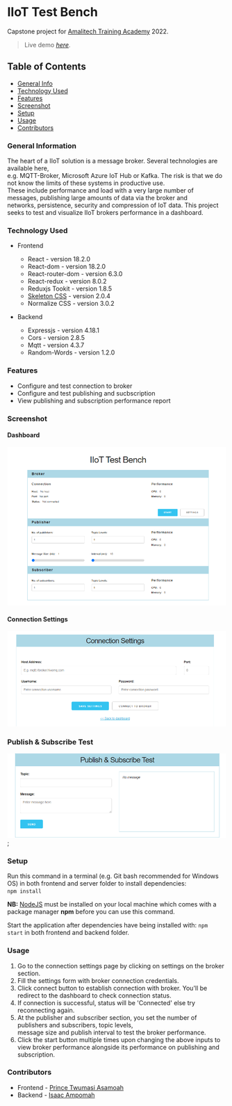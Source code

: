 # IIoT Test Bench

Capstone project for [Amalitech Training Academy](https://amalitech.org/ghana-training/) 2022.

> Live demo [_here_](https://amalitech-iiot-test-bench.netlify.app/).

## Table of Contents

* [General Info](#general-information)
* [Technology Used](#technology-used)
* [Features](#features)
* [Screenshot](#screenshot)
* [Setup](#setup)
* [Usage](#usage)
* [Contributors](#contributors)

### General Information

The heart of a IIoT solution is a message broker. Several technologies are available here,  
e.g. MQTT-Broker, Microsoft Azure IoT Hub or Kafka. The risk is that we do not know the limits of these systems in productive use.  
These include performance and load with a very large number of messages, publishing large amounts of data via the broker and  
networks, persistence, security and compression of IoT data. This project seeks to test and visualize IIoT brokers performance in a dashboard.

### Technology Used

* Frontend
  * React - version 18.2.0
  * React-dom - version 18.2.0
  * React-router-dom - version 6.3.0
  * React-redux - version 8.0.2
  * Reduxjs Tookit - version 1.8.5
  * [Skeleton CSS](http://getskeleton.com/) - version 2.0.4
  * Normalize CSS - version 3.0.2

* Backend
  * Expressjs - version 4.18.1
  * Cors - version 2.8.5
  * Mqtt - version 4.3.7
  * Random-Words - version 1.2.0

### Features

* Configure and test connection to broker
* Configure and test publishing and sucbscription
* View publishing and subscription performance report

### Screenshot

#### Dashboard

![Dashboard](./frontend/src/screenshot/dashboard.png)

#### Connection Settings

![Connection Settings](./frontend/src/screenshot/broker-settings.png)

### Publish & Subscribe Test

![Publish and Subscribe Test](./frontend/src/screenshot/broker-pubsub-test.png);

### Setup

Run this command in a terminal (e.g. Git bash recommended for Windows OS) in both frontend and server folder to install dependencies:  
`npm install`

**NB:** [NodeJS](https://nodejs.org/en/) must be installed on your local machine which comes with a package manager **npm** before you can use this command.

Start the application after dependencies have being installed with:
`npm start`
in both frontend and backend folder.

### Usage

1. Go to the connection settings page by clicking on settings on the broker section.
2. Fill the settings form with broker connection credentials.
3. Click connect button to establish connection with broker. You'll be redirect to the dashboard to check connection status.
4. If connection is successful, status will be 'Connected' else try reconnecting again.
5. At the publisher and subscriber section, you set the number of publishers and subscribers, topic levels,  
message size and publish interval to test the broker performance.
6. Click the start button multiple times upon changing the above inputs to view broker performance alongside its performance on publishing and subscription.

### Contributors

* Frontend - [Prince Twumasi Asamoah](mailto:prince.asamoah@amalitech.org)
* Backend - [Isaac Ampomah](mailto:isaac.ampomah@amalitech.org)
